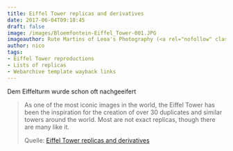 ```yaml
---
title: Eiffel Tower replicas and derivatives
date: 2017-06-04T09:18:45
draft: false
image: /images/Bloemfontein-Eiffel_Tower-001.JPG
imageauthor: Rute Martins of Leoa's Photography (<a rel="nofollow" class="external text" href="http://www.leoa.co.za">www.leoa.co.za</a>)
author: nico
tags:
- Eiffel Tower reproductions
- Lists of replicas
- Webarchive template wayback links
---
```


Dem Eiffelturm wurde schon oft nachgeeifert

> As one of the most iconic images in the world, the Eiffel Tower has been the
> inspiration for the creation of over 30 duplicates and similar towers around
> the world. Most are not exact replicas, though there are many like it.
>
> Quelle: [Eiffel Tower replicas and derivatives](https://en.wikipedia.org/wiki/Eiffel_Tower_replicas_and_derivatives)
